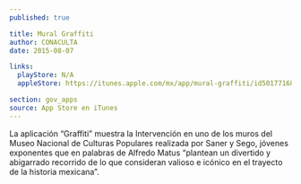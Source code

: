 ```yaml
---
published: true

title: Mural Graffiti
author: CONACULTA
date: 2015-08-07

links:
  playStore: N/A
  appleStore: https://itunes.apple.com/mx/app/mural-graffiti/id501771686?mt=8

section: gov_apps
source: App Store en iTunes
---
```

La aplicación “Graffiti” muestra la Intervención en uno de los muros del Museo Nacional de Culturas Populares realizada por Saner y Sego, jóvenes exponentes que en palabras de Alfredo Matus “plantean un divertido y abigarrado recorrido de lo que consideran valioso e icónico en el trayecto de la historia mexicana”.
